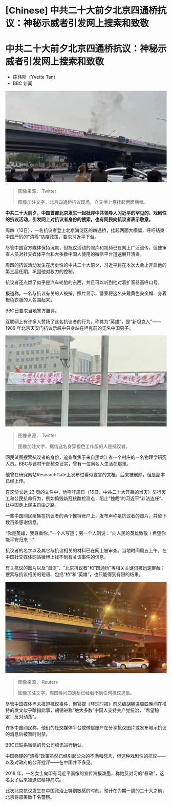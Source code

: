 # [Chinese] 中共二十大前夕北京四通桥抗议：神秘示威者引发网上搜索和致敬

#  中共二十大前夕北京四通桥抗议：神秘示威者引发网上搜索和致敬

  * 陈炜斯（Yvette Tan） 
  * BBC 新闻 


![北京四通桥抗议](_127148302_fe7wup7xgaavzje.jpg)

> 图像来源，  Twitter
>
> 图像加注文字，北京四通桥抗议现场，立交桥上悬挂起两面横幅。

**中共二十大前夕，中国首都北京发生一起批评中共领导人习近平的罕见的、戏剧性的抗议活动，引发网上对抗议者身份的搜索，也有网民向抗议者表示敬意。**

周四（13日），一名抗议者登上北京海淀区的四通桥，挂起两面大横幅，呼吁结束中国严厉的“清零”防疫政策，要求习近平下台。

尽管中国官方媒体保持沉默，但抗议活动的照片和视频已在网上广泛流传，促使审查人员对社交媒体平台和大多数中国人使用的微信平台迅速展开清查。

周四的抗议活动发生在历史性的中共二十大前夕，习近平将在本次大会上开启他的第三届任期，巩固他对权力的控制。

抗议者还点燃了似乎是汽车轮胎的东西，并且可以听到他对着扩音器高呼口号。

报道称，一名与抗议有关的人被捕。照片显示，警察将这名头戴黄色安全帽、身着橙色衣服的人包围起来。

BBC已要求当地警方置评。

互联网上有许多人赞扬了这名抗议者的行为，称其为“英雄”，是“新坦克人”—— 1989 年北京天安门抗议示威中只身站在坦克前的无名中国男子。

![北京四通桥抗议](_127148306_fe7wwnrxkaaqzhk.jpg)

> 图像来源，  Twitter
>
> 图像加注文字，据信这名身穿橙色工作服的人是抗议者。

网民试图搜索抗议者的身份，追查聚焦于来自黑龙江省一个村庄的一名物理学研究人员。BBC与该村干部核查证实，曾有一位同名人生活在那里。

他曾在研究网站ResearchGate上发布过看似宣言的文档，后来被删除，但是副本已经上传。

在这份长达 23 页的文件中，他呼吁周日（16日，中共二十大开幕的当天）举行罢工和公民抗命行为，例如捣毁新冠核酸检测点，阻止“独裁”的习近平“非法连任”、让中国走上民主自由之路。

一些中国网民聚集在抗议者的两个推特账户上，发布声称是抗议者的照片，并留下数百条感谢信息。

“你是英雄，我尊重你。”一个人写道；另一个人则说：“向人民的英雄致敬！希望你能平安归来！”

抗议者的名字以及其它与抗议相关的材料已在网上被审查。当地时间周五上午，在中国社交媒体网站微博上找不到有关该事件的信息。

有关抗议的图片以及“海淀”、“北京抗议者”和“四通桥”等相关关键词被迅速屏蔽；搜索与抗议相关的短语、包括“桥”和“英雄”，也只能得到有限的结果。

![四通桥，周四晚间](_127149568_mediaitem127149567.jpg)

> 图像来源，  Reuters
>
> 图像加注文字，周四晚间四通桥已经看不到任何抗议迹象。

尽管中国媒体尚未报道抗议事件，但官媒《环球时报》前总编胡锡进周四晚间在推特的发文似乎暗指此事，胡锡进称“绝大多数”中国人支持共产党统治，“希望稳定，反对动荡”。

许多中国网民称，他们的社交媒体平台或微信账户在分享抗议图片或发布暗示抗议的消息后被暂时封禁。

BBC已联系微信的母公司腾讯进行确认。

中国强硬的“清零”政策虽然已经引起公众的不满和怨言，但这种戏剧性的抗议——以及对政府的公开批评——在中国并不多见。

2018 年，一名女士向印有习近平画像的宣传海报泼墨，称她反对习的“暴政”，这名女子后来被送进精神病院。

此次北京抗议发生在中国政治上特别敏感的时刻。预计在为期一周的二十大之前，北京将部署数千名警察。



